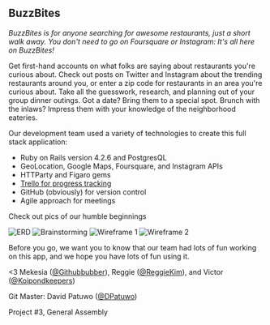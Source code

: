 ## BuzzBites

*BuzzBites is for anyone searching for awesome restaurants, just a short walk away. You don't need to go on Foursquare or Instagram: It's all here on BuzzBites!*

Get first-hand accounts on what folks are saying about restaurants you're curious about. Check out posts on Twitter and Instagram about the trending restaurants around you, or enter a zip code for restaurants in an area you're curious about. Take all the guesswork, research, and planning out of your group dinner outings. Got a date? Bring them to a special spot. Brunch with the inlaws? Impress them with your knowledge of the neighborhood eateries.


Our development team used a variety of technologies to create this full stack application: 
- Ruby on Rails version 4.2.6 and PostgresQL
- GeoLocation, Google Maps, Foursquare, and Instagram APIs
- HTTParty and Figaro gems
- [Trello for progress tracking](https://trello.com/b/LoDBZMzJ/foodie-faddies)
- GitHub (obviously) for version control
- Agile approach for meetings



Check out pics of our humble beginnings

![ERD](https://raw.githubusercontent.com/dpatuwo/BuzzBites/foursquare_restaurants/app/assets/images/erd.jpg)
![Brainstorming](https://raw.githubusercontent.com/dpatuwo/BuzzBites/foursquare_restaurants/app/assets/images/brainstorming.jpg)
![Wireframe 1](https://raw.githubusercontent.com/dpatuwo/BuzzBites/foursquare_restaurants/app/assets/images/wireframe.jpg)
![Wireframe 2](https://raw.githubusercontent.com/dpatuwo/BuzzBites/foursquare_restaurants/app/assets/images/wireframe2.jpg)


Before you go, we want you to know that our team had lots of fun working on this app, and we hope you have lots of fun using it.

<3 Mekesia ([@Githubbubber](https://github.com/Githubbubber)), Reggie ([@ReggieKim](https://github.com/reggiekim)), and Victor ([@Koipondkeepers](https://github.com/koipondkeepers)) 

Git Master: David Patuwo ([@DPatuwo](https://github.com/dpatuwo))

Project #3, General Assembly
